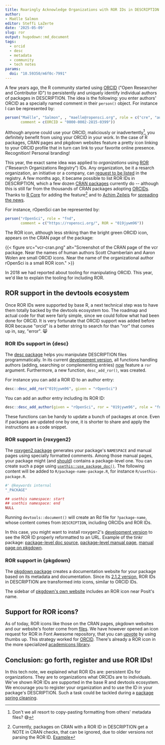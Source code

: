 ```yaml
---
title: Roaringly Acknowledge Organizations with ROR IDs in DESCRIPTION
author: 
- Maëlle Salmon
editor: Steffi LaZerte
date: '2025-05-09'
slug: ror
output: hugodown::md_document
tags:
  - orcid
  - desc
  - metadata
  - community
  - tech notes
params:
  doi: "10.59350/m6f0c-7991"
---
```


A few years ago, the R community started using [ORCID](https://orcid.org/) ("Open Researcher and Contributor ID") to persistently and uniquely identify individual authors of packages in DESCRIPTION.
The idea is the following: you enter authors' ORCID as a specially named comment in their `person()` object. 
For instance I can be represented by:

```r
person("Maëlle", "Salmon", , "maelle@ropensci.org", role = c("cre", "aut"),
       comment = c(ORCID = "0000-0002-2815-0399"))
```

Although anyone could use your ORCID, maliciously or inadvertently[^mistake], you definitely benefit from using your ORCID in your work.
In the case of R packages, CRAN pages and pkgdown websites feature a pretty icon linking to your ORCID profile that in turn can link to your favorite online presence.
Recognition! Personal branding!

This year, the exact same idea was applied to _organizations_ using [ROR](https://ror.org/) ("Research Organizations Registry") IDs.
Any organization, be it a resarch organization, an initiative or a company, can [request to be listed](https://ror.org/registry/) in the registry.
A few months ago, it became possible to list ROR IDs in DESCRIPTION, which a few dozen 
[CRAN packages](https://github.com/search?q=%2F%28%3F-i%29ROR+%3D+%22%2F++user%3Acran+path%3A**%2FDESCRIPTION&type=code&ref=advsearch) currently do -- 
although this is still far from the thousands of CRAN packages adopting [ORCIDs](https://github.com/search?q=%2F%28%3F-i%29ORCID+%3D+%22%2F++user%3Acran+path%3A**%2FDESCRIPTION&type=code&ref=advsearch).
Thanks to [R Core](https://ror.org/02zz1nj61) for adding the feature[^feature] and to [Achim Zeileis](https://orcid.org/0000-0003-0918-3766) for [spreading the news](https://fosstodon.org/@zeileis/113899983089249684).

For instance, rOpenSci can be represented by:

```r
person("rOpenSci", role = "fnd",
       comment = c("https://ropensci.org/", ROR = "019jywm96"))
```

[^feature]: Currently, packages on CRAN with a ROR ID in DESCRIPTION get a NOTE in CRAN checks, that can be ignored, 
due to older versions not parsing the ROR ID. [Example](https://cran.r-project.org/web/checks/check_results_vcr.html)

The ROR icon, although less striking than the bright green ORCID icon, appears on the CRAN page of the package:

{{< figure src="vcr-cran.png" alt="Screenshot of the CRAN page of the vcr package. Near the names of human authors Scott Chamberlain and Aaron Wolen are small ORCID icons. Near the name of the organizational author rOpenSci is a small ROR icon." >}}

In 2018 we had reported about tooling for manipulating ORCID. 
This year, we'd like to explain the tooling for including ROR.

## ROR support in the devtools ecosystem

Once ROR IDs were supported by base R, a next technical step was to have them totally backed by the devtools ecosystem too.
The roadmap and actual code for that were fairly simple, since we could follow what had been done for ORCID. 
It is very fortunate that ORCID support was added before ROR because "orcid" is a better string to search for than "ror" that comes up in, say, "error". :smile_cat:

### ROR IDs support in {desc}

The [desc package](https://desc.r-lib.org/) helps you manipulate DESCRIPTION files programmatically.
In its current [development version](https://github.com/r-lib/desc/), all functions handling authors (adding, searching or complementing entries) [now](https://github.com/r-lib/desc/pull/159) feature a `ror` argument.
Furthermore, a new function, `desc_add_ror()`, was created.

For instance you can add a ROR ID to an author entry:

```r
desc::desc_add_ror("019jywm96", given = "rOpenSci")
```

You can add an author entry including its ROR ID:

```r
desc::desc_add_author(given = "rOpenSci", ror = "019jywm96", role = "fnd")
```

These functions can be handy to update a bunch of packages at once.
Even if packages are updated one by one, it is shorter to share and apply the instructions as a code snippet.

### ROR support in {roxygen2}

The [roxygen2 package](https://roxygen2.r-lib.org/) generates your package's `NAMESPACE` and manual pages using specially formatted comments.
Among those manual pages, your package might (and [should](https://devguide.ropensci.org/pkg_building.html#docs-general)) contains a package-level one.
You can create such a page using [`usethis::use_package_doc()`](https://usethis.r-lib.org/reference/use_package_doc.html). 
The following content will be added to `R/package-name-package.R`, for instance `R/usethis-package.R`.

```r
#' @keywords internal
"_PACKAGE"

## usethis namespace: start
## usethis namespace: end
NULL
```

Running `devtools::document()` will create an Rd file for `?package-name`, whose content comes from `DESCRIPTION`, including ORCIDs and ROR IDs.

In this case, you might want to install roxygen2's [development version](https://github.com/r-lib/roxygen2/pull/1699) to see the ROR ID properly reformatted to an URL.
Example of the tinkr package: [package-level doc source](https://github.com/ropensci/tinkr/blob/main/R/tinkr-package.R), 
[package-level manual page](https://github.com/ropensci/tinkr/blob/4937951b655e7e8cb0aaf3025f82f0d921d0b3d5/man/tinkr-package.Rd#L32), 
[manual page on pkgdown](https://docs.ropensci.org/tinkr/reference/tinkr-package.html#author).

### ROR support in {pkgdown}

The [pkgdown package](https://pkgdown.r-lib.org/) creates a documentation website for your package based on its metadata and documentation.
Since its [2.1.2 version](https://pkgdown.r-lib.org/news/index.html#new-features-2-1-2), ROR IDs in DESCRIPTION are transformed into icons, similar to ORCID IDs.

The sidebar of [pkgdown's own website](https://pkgdown.r-lib.org/index.html) includes an ROR icon near Posit's name.


## Support for ROR icons?

As of today, ROR icons like those on the CRAN pages, pkgdown websites and our website's footer come from [files](https://ror.readme.io/docs/display). We have however opened an icon request for ROR in Font Awesome repository, that you can [upvote](https://github.com/FortAwesome/Font-Awesome/issues/20550) by using thumbs up. This strategy worked for [ORCID](https://github.com/FortAwesome/Font-Awesome/issues/4401). There's already a ROR icon in the more specialized [academicons library](https://jpswalsh.github.io/academicons/).

## Conclusion: go forth, register and use ROR IDs!

In this tech note, we explained what ROR IDs are: persistent IDs for organizations.
They are to organizations what ORCIDs are to individuals.
We've shown ROR IDs are supported in the base R and devtools ecosystem.
We encourage you to register your organization and to use the ID in your package's DESCRIPTION.
Such a task could be tackled during a [package spring cleaning](https://www.tidyverse.org/blog/2023/06/spring-cleaning-2023/).

[^mistake]: Don't we all resort to copy-pasting formatting from others' metadata files? :sweat_smile:

